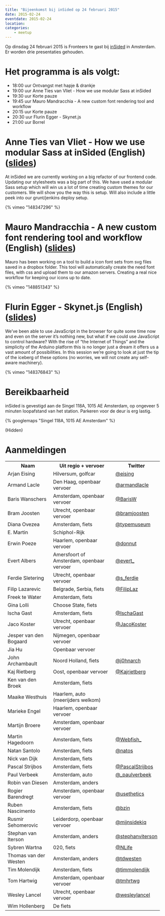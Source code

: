 ```yaml
---
title: "Bijeenkomst bij inSided op 24 februari 2015"
date: 2015-02-24
eventdate: 2015-02-24
location: 
categories: 
    - meetup
---
```

Op dinsdag 24 februari 2015 is Fronteers te gast bij [inSided](http://www.insided.com) in Amsterdam. Er worden drie presentaties gehouden.

# Het programma is als volgt:

* 18:00 uur Ontvangst met hapje & drankje
* 19:00 uur Anne Ties van Vliet - How we use modular Sass at inSided
* 19:30 uur Korte pauze
* 19:45 uur Mauro Mandracchia - A new custom font rendering tool and workflow
* 20:15 uur Korte pauze
* 20:30 uur Flurin Egger - Skynet.js
* 21:00 uur Borrel

# Anne Ties van Vliet - How we use modular Sass at inSided (English) ([slides](http://anneties.github.io/ins-presentation/))

At inSided we are currently working on a big refactor of our frontend code. Updating our stylesheets was a big part of this. We have used a modular Sass setup which will win us a lot of time creating custom themes for our customers. We will show you the way this is setup. Will also include a little peek into our grunt/jenkins deploy setup.

{% vimeo "148347296" %}

# Mauro Mandracchia - A new custom font rendering tool and workflow (English) ([slides](http://m3kh.github.io/FontFabrique-workflow-story/))

Mauro has been working on a tool to build a icon font sets from svg files saved in a dropbox folder. This tool will automatically create the need font files, with css and upload them to our amazon servers. Creating a real nice workflow for keeping our icons up to date.

{% vimeo "148851343" %}

# Flurin Egger - Skynet.js (English) ([slides](http://skynetjs.talks.flurin.nl/#/))

We’ve been able to use JavaScript in the browser for quite some time now and even on the server it’s nothing new, but what if we could use JavaScript to control hardware? With the rise of “the Internet of Things” and the simplicity of the Arduino platform this is no longer just a dream it offers us a vast amount of possibilities. In this session we’re going to look at just the tip of the iceberg of these options (no worries, we will not create any self-aware machinery).

{% vimeo "148376843" %}

# Bereikbaarheid

inSided is gevestigd aan de Singel 118A, 1015 AE Amsterdam, op ongeveer 5 minuten loopafstand van het station. Parkeren voor de deur is erg lastig.

{% googlemaps "Singel 118A, 1015 AE Amsterdam" %}

(Hidden)

# Aanmeldingen

<table>
<tr>
<th>Naam</th>
<th>Uit regio + vervoer</th>
<th>Twitter</th>
</tr>
<tr>
<td>Arjan Eising</td>
<td>Hilversum, golfcar</td>
<td><a href="https://twitter.com/eising" rel="nofollow">@eising</a></td>
</tr>
<tr>
<td>Armand Lacle </td>
<td>Den Haag, openbaar vervoer</td>
<td><a href="https://twitter.com/armandlacle" rel="nofollow">@armandlacle</a></td>
</tr>
<tr>
<td>Baris Wanschers</td>
<td>Amsterdam, openbaar vervoer</td>
<td><a href="https://twitter.com/BarisW" rel="nofollow">@BarisW</a></td>
</tr>
<tr>
<td>Bram Joosten</td>
<td>Utrecht, openbaar vervoer</td>
<td><a href="https://twitter.com/bramjoosten" rel="nofollow">@bramjoosten</a></td>
</tr>
<tr>
<td>Diana Ovezea</td>
<td>Amsterdam, fiets</td>
<td><a href="https://twitter.com/typemuseum" rel="nofollow">@typemuseum</a></td>
</tr>
<tr>
<td>E. Martin</td>
<td>Schiphol-Rijk</td>
<td></td>
</tr>
<tr>
<td>Erwin Poeze</td>
<td>Haarlem, openbaar vervoer</td>
<td><a href="https://twitter.com/donnut" rel="nofollow">@donnut</a></td>
</tr>
<tr>
<td>Evert Albers</td>
<td>Amersfoort of Amsterdam, openbaar vervoer</td>
<td><a href="https://twitter.com/evert_" rel="nofollow">@evert_</a></td>
</tr>
<tr>
<td>Ferdie Sletering</td>
<td>Utrecht, openbaar vervoer</td>
<td><a href="https://twitter.com/s_ferdie" rel="nofollow">@s_ferdie</a></td>
</tr>
<tr>
<td>Filip Lazarevic</td>
<td>Belgrade, Serbia, fiets</td>
<td><a href="https://twitter.com/FilipLaz" rel="nofollow">@FilipLaz</a></td>
</tr>
<tr>
<td>Freek te Water</td>
<td>Amsterdam, fiets</td>
<td></td>
</tr>
<tr>
<td>Gina Lolli</td>
<td>Choose State, fiets</td>
<td></td>
</tr>
<tr>
<td>Ischa Gast</td>
<td>Amsterdam, fiets</td>
<td><a href="https://twitter.com/IschaGast" rel="nofollow">@IschaGast</a></td>
</tr>
<tr>
<td>Jaco Koster</td>
<td>Utrecht, openbaar vervoer</td>
<td><a href="https://twitter.com/JacoKoster" rel="nofollow">@JacoKoster</a></td>
</tr>
<tr>
<td>Jesper van den Bogaard</td>
<td>Nijmegen, openbaar vervoer</td>
<td></td>
</tr>
<tr>
<td>Jia Hu</td>
<td>Openbaar vervoer</td>
<td></td>
</tr>
<tr>
<td>John Archambault</td>
<td>Noord Holland, fiets</td>
<td><a href="https://twitter.com/j0hnarch" rel="nofollow">@j0hnarch</a></td>
</tr>
<tr>
<td>Kaj Rietberg</td>
<td>Oost, openbaar vervoer</td>
<td><a href="https://twitter.com/Kajrietberg" rel="nofollow">@Kajrietberg</a></td>
</tr>
<tr>
<td>Ken van den Broek</td>
<td>Amsterdam, fiets</td>
<td></td>
</tr>
<tr>
<td>Maaike Westhuis</td>
<td>Haarlem, auto (meerijders welkom)</td>
<td></td>
</tr>
<tr>
<td>Marieke Engel</td>
<td>Haarlem, openbaar vervoer</td>
<td></td>
</tr>
<tr>
<td>Martijn Broere</td>
<td>Amsterdam, openbaar vervoer</td>
<td></td>
</tr>
<tr>
<td>Martin Hagedoorn</td>
<td>Amsterdam, fiets</td>
<td><a href="https://twitter.com/Webfish_" rel="nofollow">@Webfish_</a></td>
</tr>
<tr>
<td>Natan Santolo</td>
<td>Amsterdam, fiets</td>
<td><a href="https://twitter.com/natos" rel="nofollow">@natos</a></td>
</tr>
<tr>
<td>Nick van Dijk</td>
<td>Amsterdam, fiets</td>
<td></td>
</tr>
<tr>
<td>Pascal Strijbos</td>
<td>Amsterdam, fiets</td>
<td><a href="https://twitter.com/PascalStrijbos" rel="nofollow">@PascalStrijbos</a></td>
</tr>
<tr>
<td>Paul Verbeek</td>
<td>Amsterdam, auto</td>
<td><a href="https://twitter.com/_paulverbeek" rel="nofollow">@_paulverbeek</a></td>
</tr>
<tr>
<td>Robin van Diesen</td>
<td>Amsterdam, anders</td>
<td></td>
</tr>
<tr>
<td>Rogier Barendregt</td>
<td>Amsterdam, openbaar vervoer</td>
<td><a href="https://twitter.com/usethetics" rel="nofollow">@usethetics</a></td>
</tr>
<tr>
<td>Ruben Nascimento</td>
<td>Amsterdam, fiets</td>
<td><a href="https://twitter.com/bzin" rel="nofollow">@bzin</a></td>
</tr>
<tr>
<td>Rusmir Sehomerovic</td>
<td>Leiderdorp, openbaar vervoer</td>
<td><a href="https://twitter.com/mijnsidekiq" rel="nofollow">@mijnsidekiq</a></td>
</tr>
<tr>
<td>Stephan van Iterson</td>
<td>Amsterdam, anders</td>
<td><a href="https://twitter.com/stephanviterson" rel="nofollow">@stephanviterson</a></td>
</tr>
<tr>
<td>Sybren Wartna</td>
<td>020, fiets</td>
<td><a href="https://twitter.com/NLife" rel="nofollow">@NLife</a></td>
</tr>
<tr>
<td>Thomas van der Westen</td>
<td>Amsterdam, anders</td>
<td><a href="https://twitter.com/tdwesten" rel="nofollow">@tdwesten</a></td>
</tr>
<tr>
<td>Tim Molendijk</td>
<td>Amsterdam, fiets</td>
<td><a href="https://twitter.com/timmolendijk" rel="nofollow">@timmolendijk</a></td>
</tr>
<tr>
<td>Tom Hartwig</td>
<td>Amsterdam, openbaar vervoer</td>
<td><a href="https://twitter.com/tmhrtwg" rel="nofollow">@tmhrtwg</a></td>
</tr>
<tr>
<td>Wesley Lancel</td>
<td>Utrecht, openbaar vervoer</td>
<td><a href="https://twitter.com/wesleylancel" rel="nofollow">@wesleylancel</a></td>
</tr>
<tr>
<td>Wim Hollenberg</td>
<td>De fiets</td>
<td></td>
</tr>
</table>